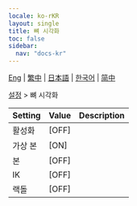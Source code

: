 ```yaml
---
locale: ko-rKR
layout: single
title: 뼈 시각화
toc: false
sidebar:
  nav: "docs-kr"
---
```

[Eng](/dancexr/menu/2025.4/actor/visualize_bones) | [繁中](/tw/dancexr/menu/2025.4/actor/visualize_bones) | [日本語](/jp/dancexr/menu/2025.4/actor/visualize_bones) | [한국어](/kr/dancexr/menu/2025.4/actor/visualize_bones) | [简中](/zh/dancexr/menu/2025.4/actor/visualize_bones)

[설정](../menu#설정) > 뼈 시각화



| Setting | Value | Description |
| :--- | --- | :--- |
|<nobr>활성화</nobr>| [OFF] | 
|<nobr>가상 본</nobr>| [ON] | 
|<nobr>본</nobr>| [OFF] | 
|<nobr>IK</nobr>| [OFF] | 
|<nobr>랙돌</nobr>| [OFF] | 
